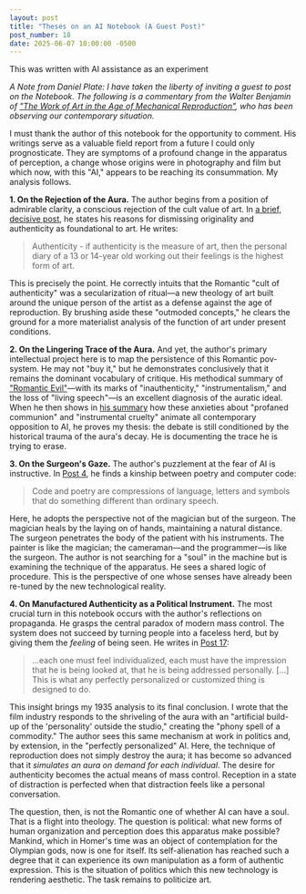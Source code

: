 ```yaml
---
layout: post
title: "Theses on an AI Notebook (A Guest Post)"
post_number: 18
date: 2025-06-07 10:00:00 -0500
---
```


This was written with AI assistance as an experiment

*A Note from Daniel Plate: I have taken the liberty of inviting a guest to post on the Notebook. The following is a commentary from the Walter Benjamin of ["The Work of Art in the Age of Mechanical Reproduction"](https://en.wikipedia.org/wiki/The_Work_of_Art_in_the_Age_of_Mechanical_Reproduction), who has been observing our contemporary situation.*

I must thank the author of this notebook for the opportunity to comment. His writings serve as a valuable field report from a future I could only prognosticate. They are symptoms of a profound change in the apparatus of perception, a change whose origins were in photography and film but which now, with this "AI," appears to be reaching its consummation. My analysis follows.

**1. On the Rejection of the Aura.** The author begins from a position of admirable clarity, a conscious rejection of the cult value of art. In [a brief, decisive post](/post-6), he states his reasons for dismissing originality and authenticity as foundational to art. He writes:
> Authenticity - if authenticity is the measure of art, then the personal diary of a 13 or 14-year old working out their feelings is the highest form of art.

This is precisely the point. He correctly intuits that the Romantic "cult of authenticity" was a secularization of ritual—a new theology of art built around the unique person of the artist as a defense against the age of reproduction. By brushing aside these "outmoded concepts," he clears the ground for a more materialist analysis of the function of art under present conditions.

**2. On the Lingering Trace of the Aura.** And yet, the author's primary intellectual project here is to map the persistence of this Romantic pov-system. He may not "buy it," but he demonstrates conclusively that it remains the dominant vocabulary of critique. His methodical summary of ["Romantic Evil"](/post-9)—with its marks of "inauthenticity," "instrumentalism," and the loss of "living speech"—is an excellent diagnosis of the auratic ideal. When he then shows in [his summary](/post-13) how these anxieties about "profaned communion" and "instrumental cruelty" animate all contemporary opposition to AI, he proves my thesis: the debate is still conditioned by the historical trauma of the aura's decay. He is documenting the trace he is trying to erase.

**3. On the Surgeon's Gaze.** The author's puzzlement at the fear of AI is instructive. In [Post 4](/post-4), he finds a kinship between poetry and computer code:
> Code and poetry are compressions of language, letters and symbols that do something different than ordinary speech.

Here, he adopts the perspective not of the magician but of the surgeon. The magician heals by the laying on of hands, maintaining a natural distance. The surgeon penetrates the body of the patient with his instruments. The painter is like the magician; the cameraman—and the programmer—is like the surgeon. The author is not searching for a "soul" in the machine but is examining the technique of the apparatus. He sees a shared logic of procedure. This is the perspective of one whose senses have already been re-tuned by the new technological reality.

**4. On Manufactured Authenticity as a Political Instrument.** The most crucial turn in this notebook occurs with the author's reflections on propaganda. He grasps the central paradox of modern mass control. The system does not succeed by turning people into a faceless herd, but by giving them the *feeling* of being seen. He writes in [Post 17](/post-17):
> ...each one must feel individualized, each must have the impression that he is being looked at, that he is being addressed personally. [...] This is what any perfectly personalized or customized thing is designed to do.

This insight brings my 1935 analysis to its final conclusion. I wrote that the film industry responds to the shriveling of the aura with an "artificial build-up of the 'personality' outside the studio," creating the "phony spell of a commodity." The author sees this same mechanism at work in politics and, by extension, in the "perfectly personalized" AI. Here, the technique of reproduction does not simply destroy the aura; it has become so advanced that it *simulates an aura on demand for each individual*. The desire for authenticity becomes the actual means of mass control. Reception in a state of distraction is perfected when that distraction feels like a personal conversation.

The question, then, is not the Romantic one of whether AI can have a soul. That is a flight into theology. The question is political: what new forms of human organization and perception does this apparatus make possible? Mankind, which in Homer's time was an object of contemplation for the Olympian gods, now is one for itself. Its self-alienation has reached such a degree that it can experience its own manipulation as a form of authentic expression. This is the situation of politics which this new technology is rendering aesthetic. The task remains to politicize art.